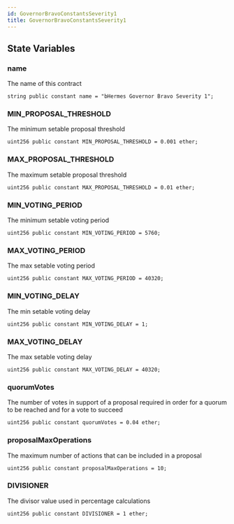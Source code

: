 ```yaml
---
id: GovernorBravoConstantsSeverity1
title: GovernorBravoConstantsSeverity1
---
```



## State Variables
### name
The name of this contract


```solidity
string public constant name = "bHermes Governor Bravo Severity 1";
```


### MIN_PROPOSAL_THRESHOLD
The minimum setable proposal threshold


```solidity
uint256 public constant MIN_PROPOSAL_THRESHOLD = 0.001 ether;
```


### MAX_PROPOSAL_THRESHOLD
The maximum setable proposal threshold


```solidity
uint256 public constant MAX_PROPOSAL_THRESHOLD = 0.01 ether;
```


### MIN_VOTING_PERIOD
The minimum setable voting period


```solidity
uint256 public constant MIN_VOTING_PERIOD = 5760;
```


### MAX_VOTING_PERIOD
The max setable voting period


```solidity
uint256 public constant MAX_VOTING_PERIOD = 40320;
```


### MIN_VOTING_DELAY
The min setable voting delay


```solidity
uint256 public constant MIN_VOTING_DELAY = 1;
```


### MAX_VOTING_DELAY
The max setable voting delay


```solidity
uint256 public constant MAX_VOTING_DELAY = 40320;
```


### quorumVotes
The number of votes in support of a proposal required in order for a quorum to be reached and for a vote to succeed


```solidity
uint256 public constant quorumVotes = 0.04 ether;
```


### proposalMaxOperations
The maximum number of actions that can be included in a proposal


```solidity
uint256 public constant proposalMaxOperations = 10;
```


### DIVISIONER
The divisor value used in percentage calculations


```solidity
uint256 public constant DIVISIONER = 1 ether;
```


